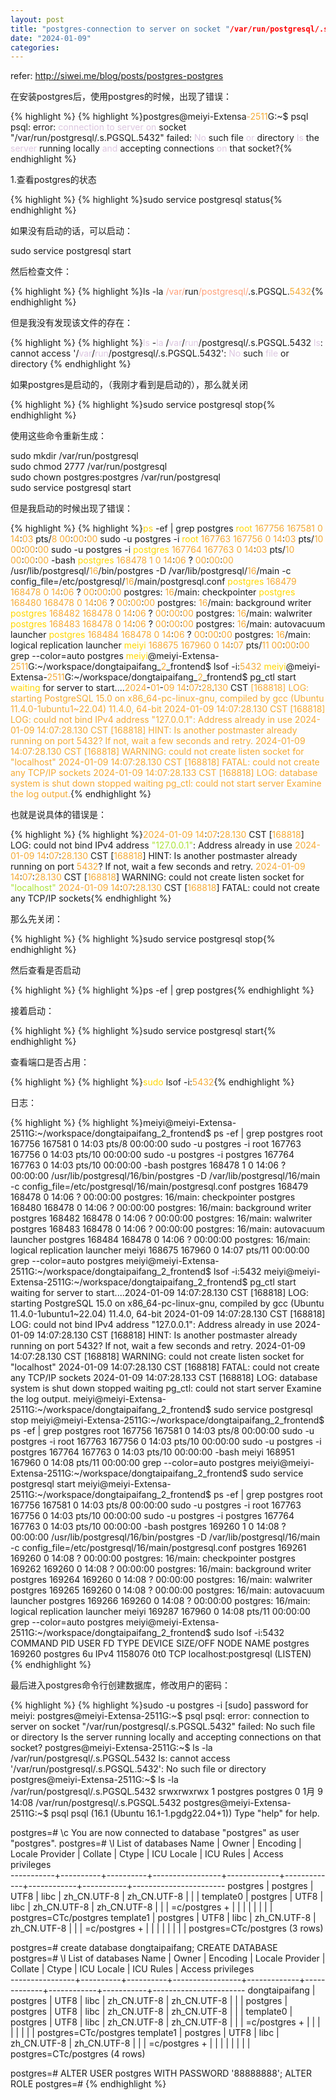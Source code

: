 ```yaml
---
layout: post
title: "postgres-connection to server on socket "/var/run/postgresql/.s.PGSQL.5432" failed: No such file or directory"
date: "2024-01-09"
categories: 
---
```

<p>refer: <a href="http://siwei.me/blog/posts/postgres-postgres">http://siwei.me/blog/posts/postgres-postgres</a></p>

<p>在安装postgres后，使用postgres的时候，出现了错误：</p>

{% highlight %}
{% highlight %}postgres@meiyi-Extensa<span style="color:#f5ab35">-2511</span>G:~$ psql
psql: error: <span style="color:#dcc6e0">connection</span> <span style="color:#dcc6e0">to</span> <span style="color:#dcc6e0">server</span> <span style="color:#dcc6e0">on</span> socket &quot;/var/run/postgresql/.s.PGSQL.5432&quot; failed: <span style="color:#dcc6e0">No</span> such file <span style="color:#dcc6e0">or</span> directory
	<span style="color:#dcc6e0">Is</span> the <span style="color:#dcc6e0">server</span> running locally <span style="color:#dcc6e0">and</span> accepting connections <span style="color:#dcc6e0">on</span> that socket?{% endhighlight %}

<p>1.查看postgres的状态</p>

{% highlight %}
{% highlight %}sudo service postgresql status{% endhighlight %}

<p>如果没有启动的话，可以启动：</p>

<p>sudo service postgresql start</p>

<p>然后检查文件：</p>

{% highlight %}
{% highlight %}ls -la <span style="color:#ffa07a">/var/</span>run<span style="color:#ffa07a">/postgresql/</span>.s.PGSQL.<span style="color:#f5ab35">5432</span>{% endhighlight %}

<p>但是我没有发现该文件的存在：</p>

{% highlight %}
{% highlight %}<span style="color:#dcc6e0">ls</span> -<span style="color:#dcc6e0">la</span> /<span style="color:#dcc6e0">var</span>/<span style="color:#dcc6e0">run</span>/postgresql/.s.PGSQL.5432
<span style="color:#dcc6e0">ls</span>: cannot access &#39;/<span style="color:#dcc6e0">var</span>/<span style="color:#dcc6e0">run</span>/postgresql/.s.PGSQL.5432&#39;: <span style="color:#dcc6e0">No</span> such <span style="color:#dcc6e0">file</span> or directory
{% endhighlight %}

<p>如果postgres是启动的，（我刚才看到是启动的），那么就关闭</p>

{% highlight %}
{% highlight %}sudo service postgresql stop{% endhighlight %}

<p>使用这些命令重新生成：</p>

<p>sudo mkdir /var/run/postgresql<br />
sudo chmod 2777 /var/run/postgresql<br />
sudo chown postgres:postgres /var/run/postgresql<br />
sudo service postgresql start</p>

<p>但是我启动的时候出现了错误：</p>

{% highlight %}
{% highlight %}<span style="color:#ffd700">ps</span> -ef | grep postgres
<span style="color:#ffd700">root</span>      <span style="color:#f5ab35">167756</span>  <span style="color:#f5ab35">167581</span>  <span style="color:#f5ab35">0</span> <span style="color:#f5ab35">14</span>:<span style="color:#f5ab35">03</span> pts/<span style="color:#f5ab35">8</span>    <span style="color:#f5ab35">00</span>:<span style="color:#f5ab35">00</span>:<span style="color:#f5ab35">00</span> sudo -u postgres -i
<span style="color:#ffd700">root</span>      <span style="color:#f5ab35">167763</span>  <span style="color:#f5ab35">167756</span>  <span style="color:#f5ab35">0</span> <span style="color:#f5ab35">14</span>:<span style="color:#f5ab35">03</span> pts/<span style="color:#f5ab35">10</span>   <span style="color:#f5ab35">00</span>:<span style="color:#f5ab35">00</span>:<span style="color:#f5ab35">00</span> sudo -u postgres -i
<span style="color:#ffd700">postgres</span>  <span style="color:#f5ab35">167764</span>  <span style="color:#f5ab35">167763</span>  <span style="color:#f5ab35">0</span> <span style="color:#f5ab35">14</span>:<span style="color:#f5ab35">03</span> pts/<span style="color:#f5ab35">10</span>   <span style="color:#f5ab35">00</span>:<span style="color:#f5ab35">00</span>:<span style="color:#f5ab35">00</span> -bash
<span style="color:#ffd700">postgres</span>  <span style="color:#f5ab35">168478</span>       <span style="color:#f5ab35">1</span>  <span style="color:#f5ab35">0</span> <span style="color:#f5ab35">14</span>:<span style="color:#f5ab35">06</span> ?        <span style="color:#f5ab35">00</span>:<span style="color:#f5ab35">00</span>:<span style="color:#f5ab35">00</span> /usr/lib/postgresql/<span style="color:#f5ab35">16</span>/bin/postgres -D /var/lib/postgresql/<span style="color:#f5ab35">16</span>/main -c config_file=/etc/postgresql/<span style="color:#f5ab35">16</span>/main/postgresql.conf
<span style="color:#ffd700">postgres</span>  <span style="color:#f5ab35">168479</span>  <span style="color:#f5ab35">168478</span>  <span style="color:#f5ab35">0</span> <span style="color:#f5ab35">14</span>:<span style="color:#f5ab35">06</span> ?        <span style="color:#f5ab35">00</span>:<span style="color:#f5ab35">00</span>:<span style="color:#f5ab35">00</span> postgres: <span style="color:#f5ab35">16</span>/main: checkpointer 
<span style="color:#ffd700">postgres</span>  <span style="color:#f5ab35">168480</span>  <span style="color:#f5ab35">168478</span>  <span style="color:#f5ab35">0</span> <span style="color:#f5ab35">14</span>:<span style="color:#f5ab35">06</span> ?        <span style="color:#f5ab35">00</span>:<span style="color:#f5ab35">00</span>:<span style="color:#f5ab35">00</span> postgres: <span style="color:#f5ab35">16</span>/main: background writer 
<span style="color:#ffd700">postgres</span>  <span style="color:#f5ab35">168482</span>  <span style="color:#f5ab35">168478</span>  <span style="color:#f5ab35">0</span> <span style="color:#f5ab35">14</span>:<span style="color:#f5ab35">06</span> ?        <span style="color:#f5ab35">00</span>:<span style="color:#f5ab35">00</span>:<span style="color:#f5ab35">00</span> postgres: <span style="color:#f5ab35">16</span>/main: walwriter 
<span style="color:#ffd700">postgres</span>  <span style="color:#f5ab35">168483</span>  <span style="color:#f5ab35">168478</span>  <span style="color:#f5ab35">0</span> <span style="color:#f5ab35">14</span>:<span style="color:#f5ab35">06</span> ?        <span style="color:#f5ab35">00</span>:<span style="color:#f5ab35">00</span>:<span style="color:#f5ab35">00</span> postgres: <span style="color:#f5ab35">16</span>/main: autovacuum launcher 
<span style="color:#ffd700">postgres</span>  <span style="color:#f5ab35">168484</span>  <span style="color:#f5ab35">168478</span>  <span style="color:#f5ab35">0</span> <span style="color:#f5ab35">14</span>:<span style="color:#f5ab35">06</span> ?        <span style="color:#f5ab35">00</span>:<span style="color:#f5ab35">00</span>:<span style="color:#f5ab35">00</span> postgres: <span style="color:#f5ab35">16</span>/main: logical replication launcher 
<span style="color:#ffd700">meiyi</span>     <span style="color:#f5ab35">168675</span>  <span style="color:#f5ab35">167960</span>  <span style="color:#f5ab35">0</span> <span style="color:#f5ab35">14</span>:<span style="color:#f5ab35">07</span> pts/<span style="color:#f5ab35">11</span>   <span style="color:#f5ab35">00</span>:<span style="color:#f5ab35">00</span>:<span style="color:#f5ab35">00</span> grep --color=auto postgres
<span style="color:#ffd700">meiyi</span>@meiyi-Extensa-<span style="color:#f5ab35">2511</span>G:~/workspace/dongtaipaifang_<span style="color:#f5ab35">2</span>_frontend$ lsof -i:<span style="color:#f5ab35">5432</span>
<span style="color:#ffd700">meiyi</span>@meiyi-Extensa-<span style="color:#f5ab35">2511</span>G:~/workspace/dongtaipaifang_<span style="color:#f5ab35">2</span>_frontend$ pg_ctl start
<span style="color:#ffd700">waiting</span> for server to start....<span style="color:#f5ab35">2024</span>-<span style="color:#f5ab35">01</span>-<span style="color:#f5ab35">09</span> <span style="color:#f5ab35">14</span>:<span style="color:#f5ab35">07</span>:<span style="color:#f5ab35">28</span>.<span style="color:#f5ab35">130</span> CST<span style="color:#f5ab35"> [168818] LOG:  starting PostgreSQL 15.0 on x86_64-pc-linux-gnu, compiled by gcc (Ubuntu 11.4.0-1ubuntu1~22.04) 11.4.0, 64-bit
</span><span style="color:#f5ab35">2024-01-09 14:07:28.130 CST [168818] LOG:  could not bind IPv4 address &quot;127.0.0.1&quot;: Address already in use
</span><span style="color:#f5ab35">2024-01-09 14:07:28.130 CST [168818] HINT:  Is another postmaster already running on port 5432? If not, wait a few seconds and retry.
</span><span style="color:#f5ab35">2024-01-09 14:07:28.130 CST [168818] WARNING:  could not create listen socket for &quot;localhost&quot;
</span><span style="color:#f5ab35">2024-01-09 14:07:28.130 CST [168818] FATAL:  could not create any TCP/IP sockets
</span><span style="color:#f5ab35">2024-01-09 14:07:28.133 CST [168818] LOG:  database system is shut down
</span><span style="color:#f5ab35"> stopped waiting
</span><span style="color:#f5ab35">pg_ctl: could not start server
</span><span style="color:#f5ab35">Examine the log output.</span>{% endhighlight %}

<p>也就是说具体的错误是：</p>

{% highlight %}
{% highlight %}<span style="color:#f5ab35">2024</span><span style="color:#f5ab35">-01</span><span style="color:#f5ab35">-09</span> <span style="color:#f5ab35">14</span>:<span style="color:#f5ab35">07</span>:<span style="color:#f5ab35">28.130</span> CST [<span style="color:#f5ab35">168818</span>] LOG:  could not bind IPv4 address <span style="color:#abe338">&quot;127.0.0.1&quot;</span>: Address already in use
<span style="color:#f5ab35">2024</span><span style="color:#f5ab35">-01</span><span style="color:#f5ab35">-09</span> <span style="color:#f5ab35">14</span>:<span style="color:#f5ab35">07</span>:<span style="color:#f5ab35">28.130</span> CST [<span style="color:#f5ab35">168818</span>] HINT:  Is another postmaster already running on port <span style="color:#f5ab35">5432</span>? If not, wait a few seconds and retry.
<span style="color:#f5ab35">2024</span><span style="color:#f5ab35">-01</span><span style="color:#f5ab35">-09</span> <span style="color:#f5ab35">14</span>:<span style="color:#f5ab35">07</span>:<span style="color:#f5ab35">28.130</span> CST [<span style="color:#f5ab35">168818</span>] WARNING:  could not create listen socket for <span style="color:#abe338">&quot;localhost&quot;</span>
<span style="color:#f5ab35">2024</span><span style="color:#f5ab35">-01</span><span style="color:#f5ab35">-09</span> <span style="color:#f5ab35">14</span>:<span style="color:#f5ab35">07</span>:<span style="color:#f5ab35">28.130</span> CST [<span style="color:#f5ab35">168818</span>] FATAL:  could not create any TCP/IP sockets{% endhighlight %}

<p>那么先关闭：</p>

{% highlight %}
{% highlight %}sudo service postgresql stop{% endhighlight %}

<p>然后查看是否启动</p>

{% highlight %}
{% highlight %}ps -ef | grep postgres{% endhighlight %}

<p>接着启动：</p>

{% highlight %}
{% highlight %}sudo service postgresql start{% endhighlight %}

<p>查看端口是否占用：</p>

{% highlight %}
{% highlight %}<span style="color:#ffd700">sudo</span> lsof -i:<span style="color:#f5ab35">5432</span>{% endhighlight %}

<p>日志：</p>

{% highlight %}
{% highlight %}meiyi@meiyi-Extensa-2511G:~/workspace/dongtaipaifang_2_frontend$ ps -ef | grep postgres
root      167756  167581  0 14:03 pts/8    00:00:00 sudo -u postgres -i
root      167763  167756  0 14:03 pts/10   00:00:00 sudo -u postgres -i
postgres  167764  167763  0 14:03 pts/10   00:00:00 -bash
postgres  168478       1  0 14:06 ?        00:00:00 /usr/lib/postgresql/16/bin/postgres -D /var/lib/postgresql/16/main -c config_file=/etc/postgresql/16/main/postgresql.conf
postgres  168479  168478  0 14:06 ?        00:00:00 postgres: 16/main: checkpointer 
postgres  168480  168478  0 14:06 ?        00:00:00 postgres: 16/main: background writer 
postgres  168482  168478  0 14:06 ?        00:00:00 postgres: 16/main: walwriter 
postgres  168483  168478  0 14:06 ?        00:00:00 postgres: 16/main: autovacuum launcher 
postgres  168484  168478  0 14:06 ?        00:00:00 postgres: 16/main: logical replication launcher 
meiyi     168675  167960  0 14:07 pts/11   00:00:00 grep --color=auto postgres
meiyi@meiyi-Extensa-2511G:~/workspace/dongtaipaifang_2_frontend$ lsof -i:5432
meiyi@meiyi-Extensa-2511G:~/workspace/dongtaipaifang_2_frontend$ pg_ctl start
waiting for server to start....2024-01-09 14:07:28.130 CST [168818] LOG:  starting PostgreSQL 15.0 on x86_64-pc-linux-gnu, compiled by gcc (Ubuntu 11.4.0-1ubuntu1~22.04) 11.4.0, 64-bit
2024-01-09 14:07:28.130 CST [168818] LOG:  could not bind IPv4 address &quot;127.0.0.1&quot;: Address already in use
2024-01-09 14:07:28.130 CST [168818] HINT:  Is another postmaster already running on port 5432? If not, wait a few seconds and retry.
2024-01-09 14:07:28.130 CST [168818] WARNING:  could not create listen socket for &quot;localhost&quot;
2024-01-09 14:07:28.130 CST [168818] FATAL:  could not create any TCP/IP sockets
2024-01-09 14:07:28.133 CST [168818] LOG:  database system is shut down
 stopped waiting
pg_ctl: could not start server
Examine the log output.
meiyi@meiyi-Extensa-2511G:~/workspace/dongtaipaifang_2_frontend$ sudo service postgresql stop
meiyi@meiyi-Extensa-2511G:~/workspace/dongtaipaifang_2_frontend$ ps -ef | grep postgres
root      167756  167581  0 14:03 pts/8    00:00:00 sudo -u postgres -i
root      167763  167756  0 14:03 pts/10   00:00:00 sudo -u postgres -i
postgres  167764  167763  0 14:03 pts/10   00:00:00 -bash
meiyi     168951  167960  0 14:08 pts/11   00:00:00 grep --color=auto postgres
meiyi@meiyi-Extensa-2511G:~/workspace/dongtaipaifang_2_frontend$ sudo service postgresql start
meiyi@meiyi-Extensa-2511G:~/workspace/dongtaipaifang_2_frontend$ ps -ef | grep postgres
root      167756  167581  0 14:03 pts/8    00:00:00 sudo -u postgres -i
root      167763  167756  0 14:03 pts/10   00:00:00 sudo -u postgres -i
postgres  167764  167763  0 14:03 pts/10   00:00:00 -bash
postgres  169260       1  0 14:08 ?        00:00:00 /usr/lib/postgresql/16/bin/postgres -D /var/lib/postgresql/16/main -c config_file=/etc/postgresql/16/main/postgresql.conf
postgres  169261  169260  0 14:08 ?        00:00:00 postgres: 16/main: checkpointer 
postgres  169262  169260  0 14:08 ?        00:00:00 postgres: 16/main: background writer 
postgres  169264  169260  0 14:08 ?        00:00:00 postgres: 16/main: walwriter 
postgres  169265  169260  0 14:08 ?        00:00:00 postgres: 16/main: autovacuum launcher 
postgres  169266  169260  0 14:08 ?        00:00:00 postgres: 16/main: logical replication launcher 
meiyi     169287  167960  0 14:08 pts/11   00:00:00 grep --color=auto postgres
meiyi@meiyi-Extensa-2511G:~/workspace/dongtaipaifang_2_frontend$ sudo lsof -i:5432
COMMAND     PID     USER   FD   TYPE  DEVICE SIZE/OFF NODE NAME
postgres 169260 postgres    6u  IPv4 1158076      0t0  TCP localhost:postgresql (LISTEN)
{% endhighlight %}

<p>最后进入postgres命令行创建数据库，修改用户的密码：</p>

{% highlight %}
{% highlight %}sudo -u postgres -i
[sudo] password for meiyi: 
postgres@meiyi-Extensa-2511G:~$ psql
psql: error: connection to server on socket &quot;/var/run/postgresql/.s.PGSQL.5432&quot; failed: No such file or directory
	Is the server running locally and accepting connections on that socket?
postgres@meiyi-Extensa-2511G:~$ ls -la /var/run/postgresql/.s.PGSQL.5432
ls: cannot access &#39;/var/run/postgresql/.s.PGSQL.5432&#39;: No such file or directory
postgres@meiyi-Extensa-2511G:~$ ls -la /var/run/postgresql/.s.PGSQL.5432
srwxrwxrwx 1 postgres postgres 0  1月  9 14:08 /var/run/postgresql/.s.PGSQL.5432
postgres@meiyi-Extensa-2511G:~$ psql
psql (16.1 (Ubuntu 16.1-1.pgdg22.04+1))
Type &quot;help&quot; for help.

postgres=# \c
You are now connected to database &quot;postgres&quot; as user &quot;postgres&quot;.
postgres=# \l
                                                       List of databases
   Name    |  Owner   | Encoding | Locale Provider |   Collate   |    Ctype    | ICU Locale | ICU Rules |   Access privileges   
-----------+----------+----------+-----------------+-------------+-------------+------------+-----------+-----------------------
 postgres  | postgres | UTF8     | libc            | zh_CN.UTF-8 | zh_CN.UTF-8 |            |           | 
 template0 | postgres | UTF8     | libc            | zh_CN.UTF-8 | zh_CN.UTF-8 |            |           | =c/postgres          +
           |          |          |                 |             |             |            |           | postgres=CTc/postgres
 template1 | postgres | UTF8     | libc            | zh_CN.UTF-8 | zh_CN.UTF-8 |            |           | =c/postgres          +
           |          |          |                 |             |             |            |           | postgres=CTc/postgres
(3 rows)

postgres=# create database dongtaipaifang;
CREATE DATABASE
postgres=# \l
                                                          List of databases
      Name      |  Owner   | Encoding | Locale Provider |   Collate   |    Ctype    | ICU Locale | ICU Rules |   Access privileges   
----------------+----------+----------+-----------------+-------------+-------------+------------+-----------+-----------------------
 dongtaipaifang | postgres | UTF8     | libc            | zh_CN.UTF-8 | zh_CN.UTF-8 |            |           | 
 postgres       | postgres | UTF8     | libc            | zh_CN.UTF-8 | zh_CN.UTF-8 |            |           | 
 template0      | postgres | UTF8     | libc            | zh_CN.UTF-8 | zh_CN.UTF-8 |            |           | =c/postgres          +
                |          |          |                 |             |             |            |           | postgres=CTc/postgres
 template1      | postgres | UTF8     | libc            | zh_CN.UTF-8 | zh_CN.UTF-8 |            |           | =c/postgres          +
                |          |          |                 |             |             |            |           | postgres=CTc/postgres
(4 rows)

postgres=# ALTER USER postgres WITH PASSWORD &#39;88888888&#39;;
ALTER ROLE
postgres=# 
{% endhighlight %}

